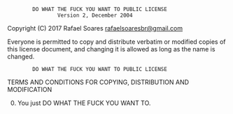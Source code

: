             DO WHAT THE FUCK YOU WANT TO PUBLIC LICENSE
                    Version 2, December 2004

 Copyright (C) 2017 Rafael Soares <rafaelsoaresbr@gmail.com>

 Everyone is permitted to copy and distribute verbatim or modified
 copies of this license document, and changing it is allowed as long
 as the name is changed.

            DO WHAT THE FUCK YOU WANT TO PUBLIC LICENSE
   TERMS AND CONDITIONS FOR COPYING, DISTRIBUTION AND MODIFICATION

  0. You just DO WHAT THE FUCK YOU WANT TO.
